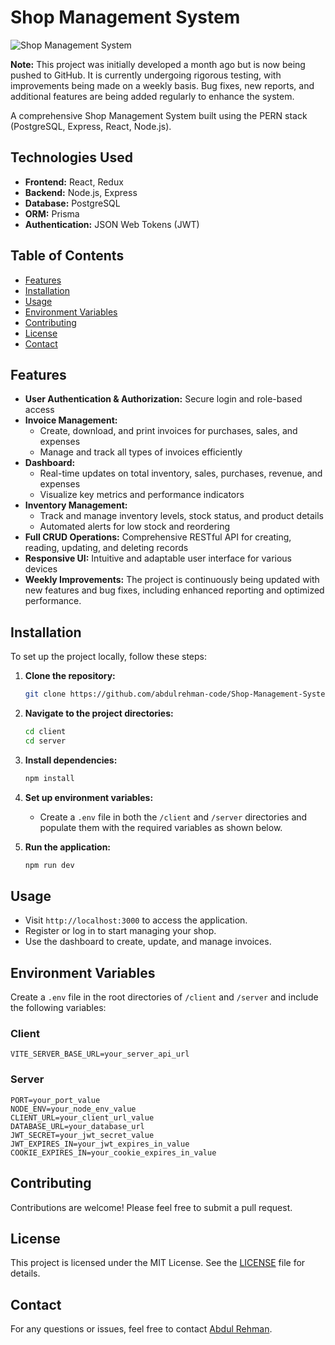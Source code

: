 # Shop Management System

![Shop Management System](https://res.cloudinary.com/dgljsrfmk/image/upload/v1727892253/jbejx5gzsflwrfujs1qa.png)

**Note:** This project was initially developed a month ago but is now being pushed to GitHub. It is currently undergoing rigorous testing, with improvements being made on a weekly basis. Bug fixes, new reports, and additional features are being added regularly to enhance the system.

A comprehensive Shop Management System built using the PERN stack (PostgreSQL, Express, React, Node.js).

## Technologies Used

- **Frontend:** React, Redux
- **Backend:** Node.js, Express
- **Database:** PostgreSQL
- **ORM:** Prisma
- **Authentication:** JSON Web Tokens (JWT)

## Table of Contents

- [Features](#features)
- [Installation](#installation)
- [Usage](#usage)
- [Environment Variables](#environment-variables)
- [Contributing](#contributing)
- [License](#license)
- [Contact](#contact)

## Features

- **User Authentication & Authorization:** Secure login and role-based access
- **Invoice Management:**
  - Create, download, and print invoices for purchases, sales, and expenses
  - Manage and track all types of invoices efficiently
- **Dashboard:**
  - Real-time updates on total inventory, sales, purchases, revenue, and expenses
  - Visualize key metrics and performance indicators
- **Inventory Management:**
  - Track and manage inventory levels, stock status, and product details
  - Automated alerts for low stock and reordering
- **Full CRUD Operations:** Comprehensive RESTful API for creating, reading, updating, and deleting records
- **Responsive UI:** Intuitive and adaptable user interface for various devices
- **Weekly Improvements:** The project is continuously being updated with new features and bug fixes, including enhanced reporting and optimized performance.

## Installation

To set up the project locally, follow these steps:

1. **Clone the repository:**

   ```bash
   git clone https://github.com/abdulrehman-code/Shop-Management-System.git
   ```

2. **Navigate to the project directories:**

   ```bash
   cd client
   cd server
   ```

3. **Install dependencies:**

   ```bash
   npm install
   ```

4. **Set up environment variables:**

   - Create a `.env` file in both the `/client` and `/server` directories and populate them with the required variables as shown below.

5. **Run the application:**

   ```bash
   npm run dev
   ```

## Usage

- Visit `http://localhost:3000` to access the application.
- Register or log in to start managing your shop.
- Use the dashboard to create, update, and manage invoices.

## Environment Variables

Create a `.env` file in the root directories of `/client` and `/server` and include the following variables:

### Client

```plaintext
VITE_SERVER_BASE_URL=your_server_api_url
```

### Server

```plaintext
PORT=your_port_value
NODE_ENV=your_node_env_value
CLIENT_URL=your_client_url_value
DATABASE_URL=your_database_url
JWT_SECRET=your_jwt_secret_value
JWT_EXPIRES_IN=your_jwt_expires_in_value
COOKIE_EXPIRES_IN=your_cookie_expires_in_value
```

## Contributing

Contributions are welcome! Please feel free to submit a pull request.

## License

This project is licensed under the MIT License. See the [LICENSE](LICENSE) file for details.

## Contact

For any questions or issues, feel free to contact [Abdul Rehman](mailto:abdulrehman.code1@gmail.com).
